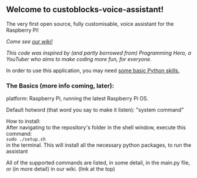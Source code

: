 ## Welcome to custoblocks-voice-assistant!
  The very first open source, fully customisable, voice assistant for the Raspberry Pi!

<i>Come see [our wiki!](https://github.com/abraha2/custoblocks-voice-assistant/wiki)</i>

  <i>This code was inspired by (and partly borrowed from) Programming Hero, a YouTuber who aims to make coding more fun, for everyone.</i>

In order to use this application, you may need [some basic Python skills.](https://www.learnpython.org/)

### The Basics (more info coming, later):

platform: Raspberry Pi, running the latest Raspberry Pi OS.

Default hotword (that word you say to make it listen): "system command"

How to install:<br>
After navigating to the repository's folder in the shell window, execute this command:<br>
`sudo ./setup.sh`<br>
in the terminal. This will install all the necessary python packages, to run the assistant

All of the supported commands are listed, in some detail, in the main.py file, or (in more detail) in our wiki. (link at the top)
